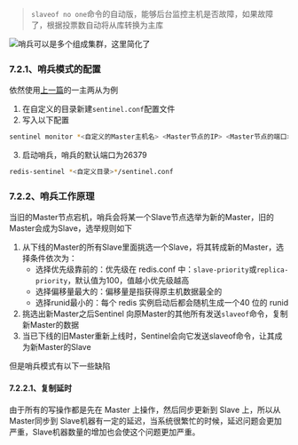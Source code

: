 > `slaveof no one`命令的自动版，能够后台监控主机是否故障，如果故障了，根据投票数自动将从库转换为主库

![哨兵可以是多个组成集群，这里简化了](https://secure2.wostatic.cn/static/bHXFf2MkVzoUtLyjvQVSbh/image.png?auth_key=1681016885-kEpsyaG3YF3moEtJkdZJ3q-0-57be1c00cddc95a66fc216c36d8a85d4)

### 7.2.1、哨兵模式的配置

依然使用[上一篇](https://www.wolai.com/dU8FT2UCTaUVxMW6pFugMp#cAAUEMQBeHuLu3jpfDCsKd)的一主两从为例

1.  在自定义的目录新建`sentinel.conf`配置文件
2.  写入以下配置

```Bash
sentinel monitor *<自定义的Master主机名> <Master节点的IP> <Master节点的端口> <同意迁移Master的哨兵的最少数量>*
```

3.  启动哨兵，哨兵的默认端口为26379

```Bash
redis-sentinel *<自定义目录>*/sentinel.conf
```

### 7.2.2、哨兵工作原理

当旧的Master节点宕机，哨兵会将某一个Slave节点选举为新的Master，旧的Master会成为Slave，选举规则如下

1.  从下线的Master的所有Slave里面挑选一个Slave，将其转成新的Master，选择条件依次为：
    -   选择优先级靠前的：优先级在 redis.conf 中：`slave-priority`或`replica-priority`，默认值为100，值越小优先级越高
    -   选择偏移量最大的：偏移量是指获得原主机数据最全的
    -   选择runid最小的：每个 redis 实例启动后都会随机生成一个40 位的 runid
2.  挑选出新Master之后Sentinel 向原Master的其他所有发送`slaveof`命令，复制新Master的数据
3.  当已下线的旧Master重新上线时，Sentinel会向它发送slaveof命令，让其成为新Master的Slave

但是哨兵模式有以下一些缺陷

#### 7.2.2.1、复制延时

由于所有的写操作都是先在 Master 上操作，然后同步更新到 Slave 上，所以从 Master同步到 Slave机器有一定的延迟，当系统很繁忙的时候，延迟问题会更加严重，Slave机器数量的增加也会使这个问题更加严重。